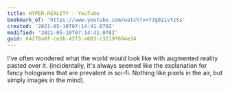 ```yaml
---
title: HYPER-REALITY - YouTube
bookmark_of: 'https://www.youtube.com/watch?v=YJg02ivYzSs'
created: '2021-05-10T07:14:41.078Z'
modified: '2021-05-10T07:14:41.078Z'
guid: 64278a0f-ce1b-42f3-a603-c3219f694e34
---
```

I've often wondered what the world would look like with augmented reality pasted over it. (incidentally, it's always seemed like the explanation for fancy holograms that are prevalent in sci-fi. Nothing like pixels in the air, but simply images in the mind).
